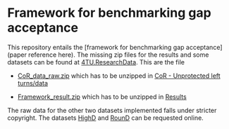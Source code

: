 # Framework for benchmarking gap acceptance

This repository entails the [framework for benchmarking gap acceptance](paper reference here). The missing zip files for the results and some datasets can be found at [4TU.ResearchData](https://data.4tu.nl/account/articles/21334548).
This are the file 
- [CoR_data_raw.zip](https://data.4tu.nl/account/articles/21334548?file=37863192) which has to be unzipped in [CoR - Unprotected left turns/data](https://github.com/julianschumann/Framework-for-benchmarking-gap-acceptance/tree/main/Framework/Data_raw/CoR%20-%20Unprotected%20left%20turns/data)

- [Framework_result.zip](https://data.4tu.nl/account/articles/21334548?file=37861689) which has to be unzipped in [Results](https://github.com/julianschumann/Framework-for-benchmarking-gap-acceptance/tree/main/Framework/Results)

The raw data for the other two datasets implemented falls under stricter copyright. The datasets [HighD](https://www.highd-dataset.com/) and [RounD](https://www.round-dataset.com/) can be requested online. 
